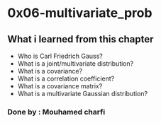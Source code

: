 # 0x06-multivariate_prob
## What  i learned from  this chapter
- Who is Carl Friedrich Gauss?
- What is a joint/multivariate distribution?
- What is a covariance?
- What is a correlation coefficient?
- What is a covariance matrix?
- What is a multivariate Gaussian distribution?

### Done by : Mouhamed charfi
